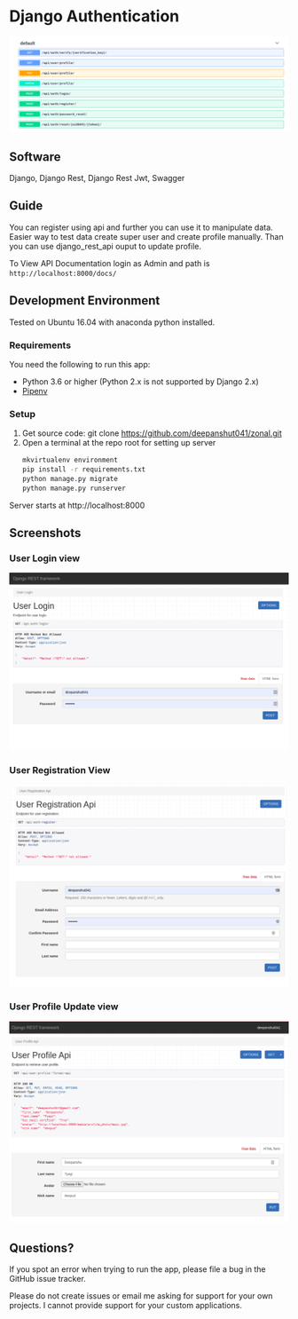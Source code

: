 # Django Authentication

![Cover](./images/cover.png)

## Software

Django, Django Rest, Django Rest Jwt, Swagger

## Guide
You can register using api and further you can use it to manipulate data. Easier way to test data create super user and create profile manually.
Than you can use django_rest_api ouput to update profile. 

To View API Documentation login as Admin  and path is `http://localhost:8000/docs/`

## Development Environment

Tested on Ubuntu 16.04 with anaconda python installed.

### Requirements

You need the following to run this app:

- Python 3.6 or higher (Python 2.x is not supported by Django 2.x)
- [Pipenv](https://pipenv.readthedocs.io/)

### Setup

1. Get source code: git clone https://github.com/deepanshut041/zonal.git
2. Open a terminal at the repo root for setting up server
    ```bash
    mkvirtualenv environment
    pip install -r requirements.txt
    python manage.py migrate
    python manage.py runserver
    ```

Server starts at http://localhost:8000

## Screenshots

### User Login view

![Photo 1](./images/screen-1.png)

### User Registration View

![Photo 2](./images/screen-2.png)

### User Profile Update view

![Photo 3](./images/screen-3.png)


## Questions?

If you spot an error when trying to run the app, please file a bug in the GitHub issue tracker.

Please do not create issues or email me asking for support for your own projects. I cannot provide support for your custom applications.